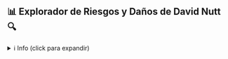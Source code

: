 ## :bar_chart:  Explorador de Riesgos y Daños de David Nutt :mag:

<details>
<summary>ℹ️ Info (click para expandir)</summary>

Esta aplicación educativa explora datos de la ***[publicación](https://www.drugscience.org.uk/drug-harms-in-the-uk/) de David J Nutt et al 2010*** la cual aborda varios riesgos de drogas usadas recreacioalmente en Reino Unido usando el análisis de decisión multi-criterio (MCDA) - un método que emplea el conocimiento relevante de expertos y su experticia para evaluar los riesgos y daños de estas sustacias.

La publicación y los datos utilizados en esta aplicación se pueden descargar [aquí](https://drugscience.org.uk/wp-content/uploads/2010/04/MCDA_Lancet_1-11-10.pdf) y en el enlace previo.

Ésta pretende ser una herramienta educatiba para enriquecer la discusión sobre los defectos de la clasificación actual de daños por drogas. El modelo MCDA presenta una categorización de daños mejorada y más sensible, pero también presenta desafíos conceptuales en materia de política de drogas. Para obtener más información sobre esta discusión, consulte el [comentario de Stephen Rolles y Fiona Measham](https://www.sciencedirect.com/science/article/abs/pii/S0955395911000582?via%3Dihub) que cuestiona el método y la utilidad de clasificación de los daños causados por las drogas en la definición de una nueva política de drogas.

</details>
